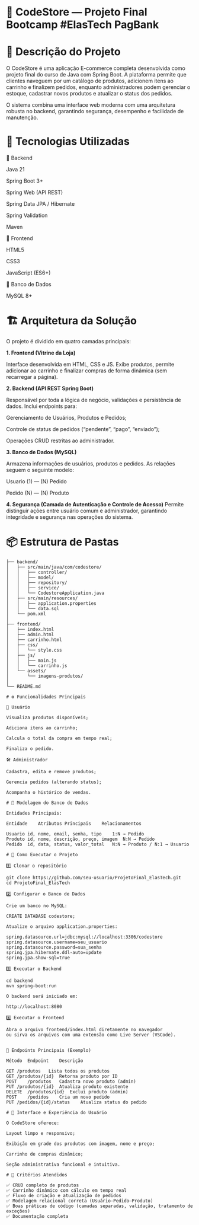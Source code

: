 # 🛒 CodeStore — Projeto Final Bootcamp #ElasTech PagBank 

# 📖 Descrição do Projeto

O CodeStore é uma aplicação E-commerce completa desenvolvida como projeto final do curso de Java com Spring Boot.
A plataforma permite que clientes naveguem por um catálogo de produtos, adicionem itens ao carrinho e finalizem pedidos, enquanto administradores podem gerenciar o estoque, cadastrar novos produtos e atualizar o status dos pedidos.

O sistema combina uma interface web moderna com uma arquitetura robusta no backend, garantindo segurança, desempenho e facilidade de manutenção.

# 🧩 Tecnologias Utilizadas

🔹 Backend

Java 21

Spring Boot 3+

Spring Web (API REST)

Spring Data JPA / Hibernate

Spring Validation

Maven

🔹 Frontend

HTML5

CSS3

JavaScript (ES6+)

🔹 Banco de Dados

MySQL 8+

# 🏗️ Arquitetura da Solução

O projeto é dividido em quatro camadas principais:

**1. Frontend (Vitrine da Loja)**

Interface desenvolvida em HTML, CSS e JS.
Exibe produtos, permite adicionar ao carrinho e finalizar compras de forma dinâmica (sem recarregar a página).


**2. Backend (API REST Spring Boot)**

Responsável por toda a lógica de negócio, validações e persistência de dados.
Inclui endpoints para:

Gerenciamento de Usuários, Produtos e Pedidos;

Controle de status de pedidos (“pendente”, “pago”, “enviado”);

Operações CRUD restritas ao administrador.

**3. Banco de Dados (MySQL)**

Armazena informações de usuários, produtos e pedidos.
As relações seguem o seguinte modelo:

Usuario (1) — (N) Pedido

Pedido (N) — (N) Produto


**4. Segurança (Camada de Autenticação e Controle de Acesso)**
Permite distinguir ações entre usuário comum e administrador, garantindo integridade e segurança nas operações do sistema.

# 📦 Estrutura de Pastas

```CodeStore/
├── backend/
│   ├── src/main/java/com/codestore/
│   │   ├── controller/
│   │   ├── model/
│   │   ├── repository/
│   │   ├── service/
│   │   └── CodestoreApplication.java
│   ├── src/main/resources/
│   │   ├── application.properties
│   │   └── data.sql
│   └── pom.xml
│
├── frontend/
│   ├── index.html
│   ├── admin.html
│   ├── carrinho.html
│   ├── css/
│   │   └── style.css
│   ├── js/
│   │   ├── main.js
│   │   └── carrinho.js
│   └── assets/
│       └── imagens-produtos/
│
└── README.md

# ⚙️ Funcionalidades Principais

👤 Usuário

Visualiza produtos disponíveis;

Adiciona itens ao carrinho;

Calcula o total da compra em tempo real;

Finaliza o pedido.

🛠️ Administrador

Cadastra, edita e remove produtos;

Gerencia pedidos (alterando status);

Acompanha o histórico de vendas.

# 🧮 Modelagem do Banco de Dados

Entidades Principais:

Entidade	Atributos Principais	Relacionamentos

Usuario	id, nome, email, senha, tipo	1:N → Pedido
Produto	id, nome, descrição, preço, imagem	N:N → Pedido
Pedido	id, data, status, valor_total	N:N → Produto / N:1 → Usuario

# 🚀 Como Executar o Projeto

1️⃣ Clonar o repositório

git clone https://github.com/seu-usuario/ProjetoFinal_ElasTech.git
cd ProjetoFinal_ElasTech

2️⃣ Configurar o Banco de Dados

Crie um banco no MySQL:

CREATE DATABASE codestore;

Atualize o arquivo application.properties:

spring.datasource.url=jdbc:mysql://localhost:3306/codestore
spring.datasource.username=seu_usuario
spring.datasource.password=sua_senha
spring.jpa.hibernate.ddl-auto=update
spring.jpa.show-sql=true

3️⃣ Executar o Backend

cd backend
mvn spring-boot:run

O backend será iniciado em:

http://localhost:8080

4️⃣ Executar o Frontend

Abra o arquivo frontend/index.html diretamente no navegador
ou sirva os arquivos com uma extensão como Live Server (VSCode).


🧪 Endpoints Principais (Exemplo)

Método	Endpoint	Descrição

GET	/produtos	Lista todos os produtos
GET	/produtos/{id}	Retorna produto por ID
POST	/produtos	Cadastra novo produto (admin)
PUT	/produtos/{id}	Atualiza produto existente
DELETE	/produtos/{id}	Exclui produto (admin)
POST	/pedidos	Cria um novo pedido
PUT	/pedidos/{id}/status	Atualiza status do pedido

# 🎨 Interface e Experiência do Usuário

O CodeStore oferece:

Layout limpo e responsivo;

Exibição em grade dos produtos com imagem, nome e preço;

Carrinho de compras dinâmico;

Seção administrativa funcional e intuitiva.

# 🧰 Critérios Atendidos

✅ CRUD completo de produtos
✅ Carrinho dinâmico com cálculo em tempo real
✅ Fluxo de criação e atualização de pedidos
✅ Modelagem relacional correta (Usuário–Pedido–Produto)
✅ Boas práticas de código (camadas separadas, validação, tratamento de exceções)
✅ Documentação completa